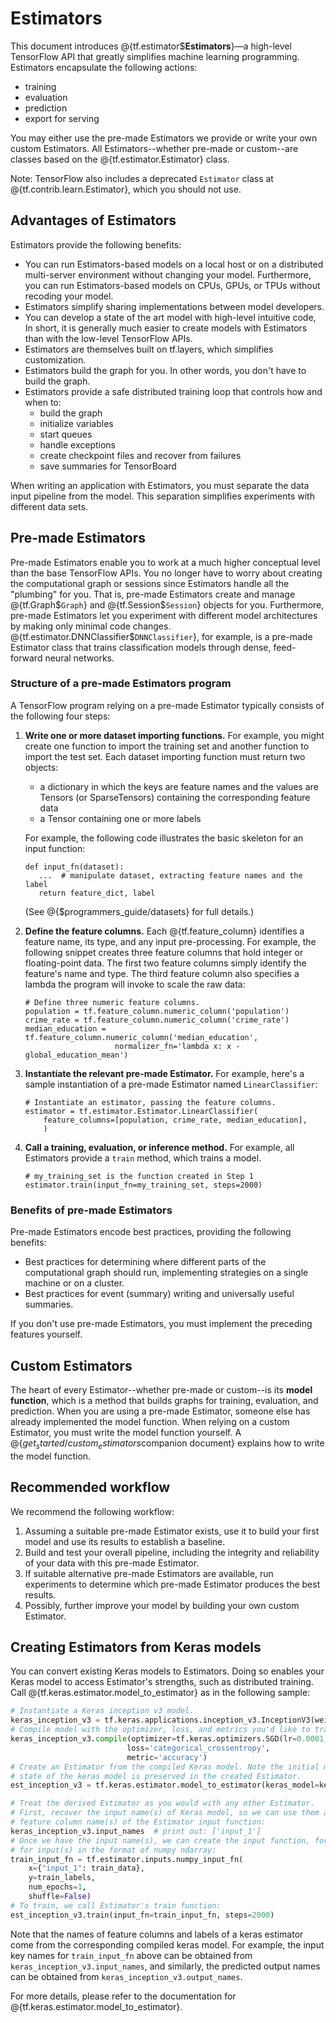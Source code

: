# Estimators

This document introduces @{tf.estimator$**Estimators**}—a high-level TensorFlow
API that greatly simplifies machine learning programming. Estimators encapsulate
the following actions:

*   training
*   evaluation
*   prediction
*   export for serving

You may either use the pre-made Estimators we provide or write your
own custom Estimators.  All Estimators--whether pre-made or custom--are
classes based on the @{tf.estimator.Estimator} class.

Note: TensorFlow also includes a deprecated `Estimator` class at
@{tf.contrib.learn.Estimator}, which you should not use.


## Advantages of Estimators

Estimators provide the following benefits:

*   You can run Estimators-based models on a local host or on a
    distributed multi-server environment without changing your model.
    Furthermore, you can run Estimators-based models on CPUs, GPUs,
    or TPUs without recoding your model.
*   Estimators simplify sharing implementations between model developers.
*   You can develop a state of the art model with high-level intuitive code,
    In short, it is generally much easier to create models with Estimators
    than with the low-level TensorFlow APIs.
*   Estimators are themselves built on tf.layers, which
    simplifies customization.
*   Estimators build the graph for you.  In other words, you don't have to
    build the graph.
*   Estimators provide a safe distributed training loop that controls how and
    when to:
    *   build the graph
    *   initialize variables
    *   start queues
    *   handle exceptions
    *   create checkpoint files and recover from failures
    *   save summaries for TensorBoard

When writing an application with Estimators, you must separate the data input
pipeline from the model.  This separation simplifies experiments with
different data sets.


## Pre-made Estimators

Pre-made Estimators enable you to work at a much higher conceptual level
than the base TensorFlow APIs. You no longer have to worry about creating
the computational graph or sessions since Estimators handle all
the "plumbing" for you.  That is, pre-made Estimators create and manage
@{tf.Graph$`Graph`} and @{tf.Session$`Session`} objects for you.  Furthermore,
pre-made Estimators let you experiment with different model architectures by
making only minimal code changes.  @{tf.estimator.DNNClassifier$`DNNClassifier`},
for example, is a pre-made Estimator class that trains classification models
through dense, feed-forward neural networks.


### Structure of a pre-made Estimators program

A TensorFlow program relying on a pre-made Estimator typically consists
of the following four steps:

1.  **Write one or more dataset importing functions.** For example, you might
    create one function to import the training set and another function to
    import the test set. Each dataset importing function must return two
    objects:

    *   a dictionary in which the keys are feature names and the
        values are Tensors (or SparseTensors) containing the corresponding
        feature data
    *   a Tensor containing one or more labels

    For example, the following code illustrates the basic skeleton for
    an input function:

        def input_fn(dataset):
           ...  # manipulate dataset, extracting feature names and the label
           return feature_dict, label

    (See @{$programmers_guide/datasets} for full details.)

2.  **Define the feature columns.** Each @{tf.feature_column}
    identifies a feature name, its type, and any input pre-processing.
    For example, the following snippet creates three feature
    columns that hold integer or floating-point data.  The first two
    feature columns simply identify the feature's name and type. The
    third feature column also specifies a lambda the program will invoke
    to scale the raw data:

        # Define three numeric feature columns.
        population = tf.feature_column.numeric_column('population')
        crime_rate = tf.feature_column.numeric_column('crime_rate')
        median_education = tf.feature_column.numeric_column('median_education',
                            normalizer_fn='lambda x: x - global_education_mean')

3.  **Instantiate the relevant pre-made Estimator.**  For example, here's
    a sample instantiation of a pre-made Estimator named `LinearClassifier`:

        # Instantiate an estimator, passing the feature columns.
        estimator = tf.estimator.Estimator.LinearClassifier(
            feature_columns=[population, crime_rate, median_education],
            )

4.  **Call a training, evaluation, or inference method.**
    For example, all Estimators provide a `train` method, which trains a model.

        # my_training_set is the function created in Step 1
        estimator.train(input_fn=my_training_set, steps=2000)


### Benefits of pre-made Estimators

Pre-made Estimators encode best practices, providing the following benefits:

*   Best practices for determining where different parts of the computational
    graph should run, implementing strategies on a single machine or on a
    cluster.
*   Best practices for event (summary) writing and universally useful
    summaries.

If you don't use pre-made Estimators, you must implement the preceding
features yourself.


## Custom Estimators

The heart of every Estimator--whether pre-made or custom--is its
**model function**, which is a method that builds graphs for training,
evaluation, and prediction. When you are using a pre-made Estimator,
someone else has already implemented the model function. When relying
on a custom Estimator, you must write the model function yourself. A
@{$get_started/custom_estimators$companion document}
explains how to write the model function.


## Recommended workflow

We recommend the following workflow:

1.  Assuming a suitable pre-made Estimator exists, use it to build your
    first model and use its results to establish a baseline.
2.  Build and test your overall pipeline, including the integrity and
    reliability of your data with this pre-made Estimator.
3.  If suitable alternative pre-made Estimators are available, run
    experiments to determine which pre-made Estimator produces the
    best results.
4.  Possibly, further improve your model by building your own custom Estimator.


## Creating Estimators from Keras models

You can convert existing Keras models to Estimators. Doing so enables your Keras
model to access Estimator's strengths, such as distributed training. Call
@{tf.keras.estimator.model_to_estimator} as in the
following sample:

```python
# Instantiate a Keras inception v3 model.
keras_inception_v3 = tf.keras.applications.inception_v3.InceptionV3(weights=None)
# Compile model with the optimizer, loss, and metrics you'd like to train with.
keras_inception_v3.compile(optimizer=tf.keras.optimizers.SGD(lr=0.0001, momentum=0.9),
                          loss='categorical_crossentropy',
                          metric='accuracy')
# Create an Estimator from the compiled Keras model. Note the initial model
# state of the keras model is preserved in the created Estimator.
est_inception_v3 = tf.keras.estimator.model_to_estimator(keras_model=keras_inception_v3)

# Treat the derived Estimator as you would with any other Estimator.
# First, recover the input name(s) of Keras model, so we can use them as the
# feature column name(s) of the Estimator input function:
keras_inception_v3.input_names  # print out: ['input_1']
# Once we have the input name(s), we can create the input function, for example,
# for input(s) in the format of numpy ndarray:
train_input_fn = tf.estimator.inputs.numpy_input_fn(
    x={"input_1": train_data},
    y=train_labels,
    num_epochs=1,
    shuffle=False)
# To train, we call Estimator's train function:
est_inception_v3.train(input_fn=train_input_fn, steps=2000)
```
Note that the names of feature columns and labels of a keras estimator come from
the corresponding compiled keras model. For example, the input key names for
`train_input_fn` above can be obtained from `keras_inception_v3.input_names`,
and similarly, the predicted output names can be obtained from
`keras_inception_v3.output_names`.

For more details, please refer to the documentation for
@{tf.keras.estimator.model_to_estimator}.

